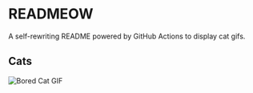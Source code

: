 # READMEOW

A self-rewriting README powered by GitHub Actions to display cat gifs.

## Cats

![Bored Cat GIF](https://media4.giphy.com/media/v1.Y2lkPTlhY2QwMmRhcTZ2ZG4zcDltbjk1cmVzNWM3OWszZjc4c3J1c20xMGg0M2NsaHBibyZlcD12MV9naWZzX3NlYXJjaCZjdD1n/mlvseq9yvZhba/200.gif)
